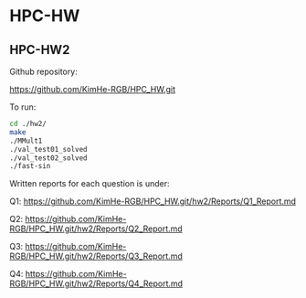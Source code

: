 # HPC-HW

## HPC-HW2

Github repository:

https://github.com/KimHe-RGB/HPC_HW.git

To run:

```bash
cd ./hw2/
make
./MMult1
./val_test01_solved
./val_test02_solved
./fast-sin
```

Written reports for each question is under:

Q1:
    https://github.com/KimHe-RGB/HPC_HW.git/hw2/Reports/Q1_Report.md

Q2:
    https://github.com/KimHe-RGB/HPC_HW.git/hw2/Reports/Q2_Report.md

Q3:
    https://github.com/KimHe-RGB/HPC_HW.git/hw2/Reports/Q3_Report.md

Q4:
    https://github.com/KimHe-RGB/HPC_HW.git/hw2/Reports/Q4_Report.md
